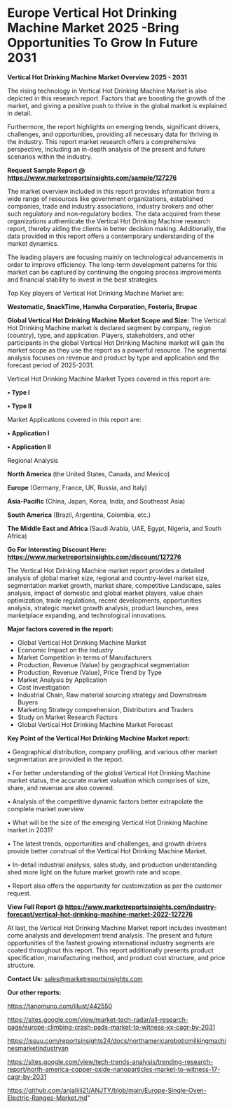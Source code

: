  # Europe Vertical Hot Drinking Machine Market 2025 -Bring Opportunities To Grow In Future 2031

<Strong> Vertical Hot Drinking Machine Market Overview 2025 - 2031</strong>

The rising technology in Vertical Hot Drinking Machine Market is also depicted in this research report. Factors that are boosting the growth of the market, and giving a positive push to thrive in the global market is explained in detail.

Furthermore, the report highlights on emerging trends, significant drivers, challenges, and opportunities, providing all necessary data for thriving in the industry. This report market research offers a comprehensive perspective, including an in-depth analysis of the present and future scenarios within the industry.

<strong>Request Sample Report @ <a href=https://www.marketreportsinsights.com/sample/127276>https://www.marketreportsinsights.com/sample/127276</a></strong>

The market overview included in this report provides information from a wide range of resources like government organizations, established companies, trade and industry associations, industry brokers and other such regulatory and non-regulatory bodies. The data acquired from these organizations authenticate the Vertical Hot Drinking Machine research report, thereby aiding the clients in better decision making. Additionally, the data provided in this report offers a contemporary understanding of the market dynamics.

The leading players are focusing mainly on technological advancements in order to improve efficiency. The long-term development patterns for this market can be captured by continuing the ongoing process improvements and financial stability to invest in the best strategies.

Top Key players of Vertical Hot Drinking Machine Market are:

<strong>Westomatic, SnackTime, Hanwha Corporation, Fostoria, Brupac</strong>

<strong><b>Global Vertical Hot Drinking Machine Market Scope and Size:</b></strong>
The Vertical Hot Drinking Machine market is declared segment by company, region (country), type, and application. Players, stakeholders, and other participants in the global Vertical Hot Drinking Machine market will gain the market scope as they use the report as a powerful resource. The segmental analysis focuses on revenue and product by type and application and the forecast period of 2025-2031.

Vertical Hot Drinking Machine Market Types covered in this report are:

<strong>• Type I

• Type II</strong>

Market Applications covered in this report are:

<strong>• Application I

• Application II</strong> 

Regional Analysis

<strong>North America</strong> (the United States, Canada, and Mexico)

<strong>Europe</strong> (Germany, France, UK, Russia, and Italy)

<strong>Asia-Pacific</strong> (China, Japan, Korea, India, and Southeast Asia)

<strong>South America</strong> (Brazil, Argentina, Colombia, etc.)

<strong>The Middle East and Africa</strong> (Saudi Arabia, UAE, Egypt, Nigeria, and South Africa)

<strong>Go For Interesting Discount Here: <a href=https://www.marketreportsinsights.com/discount/127276>https://www.marketreportsinsights.com/discount/127276</a></strong>

The Vertical Hot Drinking Machine market report provides a detailed analysis of global market size, regional and country-level market size, segmentation market growth, market share, competitive Landscape, sales analysis, impact of domestic and global market players, value chain optimization, trade regulations, recent developments, opportunities analysis, strategic market growth analysis, product launches, area marketplace expanding, and technological innovations.

<strong><b>Major factors covered in the report:</b></strong>
<ul>
  <li>Global Vertical Hot Drinking Machine Market </li>
  <li>Economic Impact on the Industry</li>
  <li>Market Competition in terms of Manufacturers</li>
  <li>Production, Revenue (Value) by geographical segmentation</li>
  <li>Production, Revenue (Value), Price Trend by Type</li>
  <li>Market Analysis by Application</li>
  <li>Cost Investigation</li>
  <li>Industrial Chain, Raw material sourcing strategy and Downstream Buyers</li>
  <li>Marketing Strategy comprehension, Distributors and Traders</li>
  <li>Study on Market Research Factors</li>
  <li>Global Vertical Hot Drinking Machine Market Forecast</li>
</ul>

<strong><b>Key Point of the Vertical Hot Drinking Machine Market report:</b></strong>

• Geographical distribution, company profiling, and various other market segmentation are provided in the report.

• For better understanding of the global Vertical Hot Drinking Machine market status, the accurate market valuation which comprises of size, share, and revenue are also covered.

• Analysis of the competitive dynamic factors better extrapolate the complete market overview

• What will be the size of the emerging Vertical Hot Drinking Machine market in 2031?

• The latest trends, opportunities and challenges, and growth drivers provide better construal of the Vertical Hot Drinking Machine Market.

• In-detail industrial analysis, sales study, and production understanding shed more light on the future market growth rate and scope.

• Report also offers the opportunity for customization as per the customer request.

<strong><b>View Full Report @ <a href=https://www.marketreportsinsights.com/industry-forecast/vertical-hot-drinking-machine-market-2022-127276>https://www.marketreportsinsights.com/industry-forecast/vertical-hot-drinking-machine-market-2022-127276</a></b></strong>


At last, the Vertical Hot Drinking Machine Market report includes investment come analysis and development trend analysis. The present and future opportunities of the fastest growing international industry segments are coated throughout this report. This report additionally presents product specification, manufacturing method, and product cost structure, and price structure.

<strong>Contact Us:</strong>
sales@marketreportsinsights.com

<strong>Our other reports:</strong>

<a href=https://tanomuno.com/illust/442550>https://tanomuno.com/illust/442550</a>

<a href=https://sites.google.com/view/market-tech-radar/all-research-page/europe-climbing-crash-pads-market-to-witness-xx-cagr-by-2031>https://sites.google.com/view/market-tech-radar/all-research-page/europe-climbing-crash-pads-market-to-witness-xx-cagr-by-2031</a>

<a href=https://issuu.com/reportsinsights24/docs/northamericaroboticmilkingmachinesmarketindustryan>https://issuu.com/reportsinsights24/docs/northamericaroboticmilkingmachinesmarketindustryan</a>

<a href=https://sites.google.com/view/tech-trends-analysis/trending-research-report/north-america-copper-oxide-nanoparticles-market-to-witness-17-cagr-by-2031>https://sites.google.com/view/tech-trends-analysis/trending-research-report/north-america-copper-oxide-nanoparticles-market-to-witness-17-cagr-by-2031</a>

<a href=https://github.com/anjaliiii21/ANJTY/blob/main/Europe-Single-Oven-Electric-Ranges-Market.md>https://github.com/anjaliiii21/ANJTY/blob/main/Europe-Single-Oven-Electric-Ranges-Market.md</a>"
